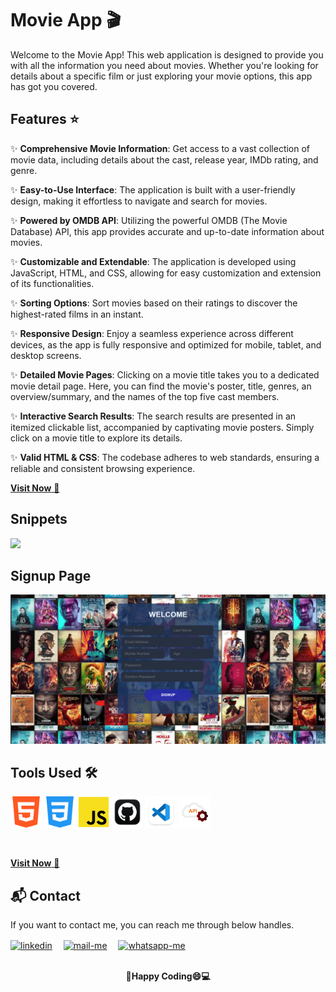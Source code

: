 # Movie App 🎬

Welcome to the Movie App! This web application is designed to provide you with all the information you need about movies. Whether you're looking for details about a specific film or just exploring your movie options, this app has got you covered.

## Features ⭐
 
✨ **Comprehensive Movie Information**: Get access to a vast collection of movie data, including details about the cast, release year, IMDb rating, and genre.

✨ **Easy-to-Use Interface**: The application is built with a user-friendly design, making it effortless to navigate and search for movies.

✨ **Powered by OMDB API**: Utilizing the powerful OMDB (The Movie Database) API, this app provides accurate and up-to-date information about movies.

✨ **Customizable and Extendable**: The application is developed using JavaScript, HTML, and CSS, allowing for easy customization and extension of its functionalities.

✨ **Sorting Options**: Sort movies based on their ratings to discover the highest-rated films in an instant.
 
✨ **Responsive Design**: Enjoy a seamless experience across different devices, as the app is fully responsive and optimized for mobile, tablet, and desktop screens.

✨ **Detailed Movie Pages**: Clicking on a movie title takes you to a dedicated movie detail page. Here, you can find the movie's poster, title, genres, an overview/summary, and the names of the top five cast members.

✨ **Interactive Search Results**: The search results are presented in an itemized clickable list, accompanied by captivating movie posters. Simply click on a movie title to explore its details.

✨ **Valid HTML & CSS**: The codebase adheres to web standards, ensuring a reliable and consistent browsing experience.


  <a href="https://glittery-crostata-94ff7d.netlify.app/" target="_blank">**Visit Now** 🎥</a>


<h2> Snippets</h2>

<img src="images/Home.png"/>
 
<h2> Signup Page </h2>

<img src="images/login.png"/>
 
   





 
 ## Tools Used 🛠️
<img src="images/html.png" alt="skill" width="50" /> <img src="images/css.png" alt="skill" width="50" /> <img src="images/js.png" alt="skill" width="50" /> <img src="images/github.png" alt="skill" width="50" /> <img src="images/vscode.png" alt="skill" width="50" />  <img src="images/restful.png" alt="skill" width="50" />


<br>









<a href="https://glittery-crostata-94ff7d.netlify.app/" target="_blank">**Visit Now** 🚀</a>


## 📬 Contact

If you want to contact me, you can reach me through below handles.

 <p align="left">
  <a href="https://www.linkedin.com/in/ritik-ranjan-b1245119a/" target="_blank"><img align="center" src="https://skillicons.dev/icons?i=linkedin" width="40px" alt="linkedin" /></a>&emsp;
  <a title="ranjan.ritik2024@gmail.com" href="mailto:ranjan.ritik2024@gmail.com" target="_blank"><img align="center"  src="https://cdn-icons-png.flaticon.com/128/888/888853.png"  width="40px"   alt="mail-me" /></a>&emsp;
  <a href="https://wa.me/8929832647" target="blank"><img align="center" src="https://media2.giphy.com/media/Q8I2fYA773h5wmQQcR/giphy.gif" width="40px"  alt="whatsapp-me" /></a>&emsp;	
 </p>

<br>

<div align="center">
  <strong>💓Happy Coding😄💻</strong>
</div>

